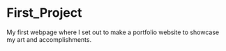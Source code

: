 # First_Project

My first webpage where I set out to make a portfolio website to showcase my art and accomplishments.
